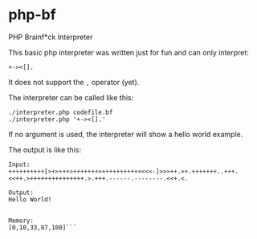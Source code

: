 # php-bf
PHP Brainf*ck Interpreter

This basic php interpreter was written just for fun and can only interpret:

```+-><[].```

It does not support the `,` operator (yet).


The interpreter can be called like this:

```./interpreter.php codefile.bf```\
```./interpreter.php '+-><[].'```

If no argument is used, the interpreter will show a hello world example.

The output is like this:

```
Input:
++++++++++[>+>+++>+++++++>++++++++++<<<<-]>>>++.>+.+++++++..+++.<<++.>+++++++++++++++.>.+++.------.--------.<<+.<.

Output:
Hello World!


Memory:
[0,10,33,87,100]```
